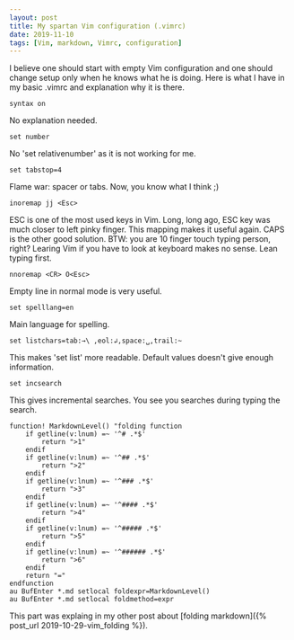 ```yaml
---
layout: post
title: My spartan Vim configuration (.vimrc)
date: 2019-11-10
tags: [Vim, markdown, Vimrc, configuration]
---
```


I believe one should start with empty Vim configuration and one should change setup only when he knows what he is doing. Here is what I have in my basic .vimrc and explanation why it is there.

```syntax on```

No explanation needed.

```set number```

No 'set relativenumber' as it is not working for me.

```set tabstop=4```

Flame war: spacer or tabs. Now, you know what I think ;)

```inoremap jj <Esc>```

ESC is one of the most used keys in Vim. Long, long ago, ESC key was much closer to left pinky finger. This mapping makes it useful again. CAPS is the other good solution. BTW: you are 10 finger touch typing person, right? Learing Vim if you have to look at keyboard makes no sense. Lean typing first. 

```nnoremap <CR> O<Esc>```

Empty line in normal mode is very useful.

```set spelllang=en```

Main language for spelling.

```set listchars=tab:→\ ,eol:↲,space:␣,trail:~```

This makes 'set list' more readable. Default values doesn't give enough information.

```set incsearch```

This gives incremental searches. You see you searches during typing the search.

```
function! MarkdownLevel() "folding function
    if getline(v:lnum) =~ '^# .*$'
        return ">1"
    endif
    if getline(v:lnum) =~ '^## .*$'
        return ">2"
    endif
    if getline(v:lnum) =~ '^### .*$'
        return ">3"
    endif
    if getline(v:lnum) =~ '^#### .*$'
        return ">4"
    endif
    if getline(v:lnum) =~ '^##### .*$'
        return ">5"
    endif
    if getline(v:lnum) =~ '^###### .*$'
        return ">6"
    endif
    return "=" 
endfunction
au BufEnter *.md setlocal foldexpr=MarkdownLevel()  
au BufEnter *.md setlocal foldmethod=expr
```

This part was explaing in my other post about [folding markdown]({% post_url 2019-10-29-vim_folding %}).
